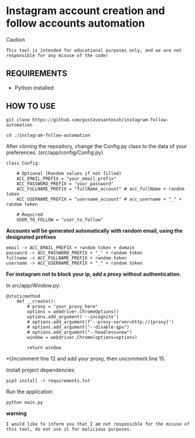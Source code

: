 # Instagram account creation and follow accounts automation

> [!CAUTION]
> ```This tool is intended for educational purposes only, and we are not responsible for any misuse of the code!```

## REQUIREMENTS

- Python installed

## HOW TO USE

```
git clone https://github.com/gustavosantossh/instagram-follow-automation

cd ./instagram-follow-automation
```

After cloning the repository, change the Config.py class to the data of your preferences. (src/app/config/Config.py)

```
class Config:

    # Optional (Random values if not filled)
    ACC_EMAIL_PREFIX = "your_email_prefix" 
    ACC_PASSWORD_PREFIX = "your_password" 
    ACC_FULLNAME_PREFIX = "fullName_account" # acc_fullName + random token
    ACC_USERNAME_PREFIX = "username_account" # acc_username + "_" + random token

    # Required
    USER_TO_FOLLOW = "user_to_follow"
```

**Accounts will be generated automatically with random email, using the designated prefixes** 

```
email -> ACC_EMAIL_PREFIX + random token + domain
password -> ACC_PASSWORD_PREFIX + "_" + random token
fullname -> ACC_FULLNAME_PREFIX + random token
username -> ACC_USERNAME_PREFIX + "_" + random token
```

**For instagram not to block your ip, add a proxy without authentication.**

In src/app/Window.py:

```
@staticmethod
    def __create():
        # proxy = "your_proxy_here"
        options = webdriver.ChromeOptions()
        options.add_argument('--incognito')
        # options.add_argument(f'--proxy-server=http://{proxy}')
        # options.add_argument("--disable-gpu")
        # options.add_argument("--headless=new")
        window = webdriver.Chrome(options=options)
        
        return window
```
*Uncomment line 12 and add your proxy, then uncomment line 15.

Install project dependencies

```
pip3 install -r requirements.txt
```

Run the application

```
python main.py
```

**warning**

```console
I would like to inform you that I am not responsible for the misuse of this tool, do not use it for malicious purposes.
```